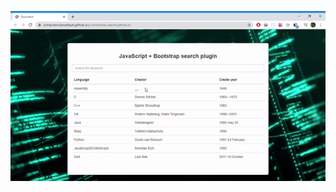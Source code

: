 ![img alt](https://github.com/ComputerScienceHayk/js-bootstrap-search.github.io/blob/master/search.gif)
